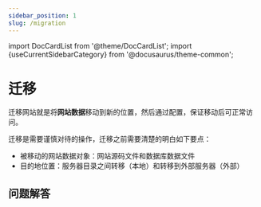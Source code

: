 ```yaml
---
sidebar_position: 1
slug: /migration
---
```


import DocCardList from '@theme/DocCardList';
import {useCurrentSidebarCategory} from '@docusaurus/theme-common';

# 迁移

迁移网站就是将**网站数据**移动到新的位置，然后通过配置，保证移动后可正常访问。

迁移是需要谨慎对待的操作，迁移之前需要清楚的明白如下要点：

- 被移动的网站数据对象：网站源码文件和数据库数据文件  
- 目的地位置：服务器目录之间转移（本地）和转移到外部服务器（外部）


<DocCardList items={useCurrentSidebarCategory().items}/>

## 问题解答


